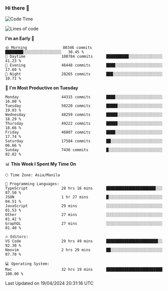 ### Hi there 👋

<!--START_SECTION:waka-->
![Code Time](http://img.shields.io/badge/Code%20Time-5%2C067%20hrs%2049%20mins-blue)

![Lines of code](https://img.shields.io/badge/From%20Hello%20World%20I%27ve%20Written-115.7%20million%20lines%20of%20code-blue)

**I'm an Early 🐤** 

```text
🌞 Morning                80346 commits       ████████░░░░░░░░░░░░░░░░░   30.45 % 
🌆 Daytime                108784 commits      ██████████░░░░░░░░░░░░░░░   41.23 % 
🌃 Evening                46448 commits       ████░░░░░░░░░░░░░░░░░░░░░   17.60 % 
🌙 Night                  28265 commits       ███░░░░░░░░░░░░░░░░░░░░░░   10.71 % 
```
📅 **I'm Most Productive on Tuesday** 

```text
Monday                   44315 commits       ████░░░░░░░░░░░░░░░░░░░░░   16.80 % 
Tuesday                  50220 commits       █████░░░░░░░░░░░░░░░░░░░░   19.03 % 
Wednesday                48259 commits       █████░░░░░░░░░░░░░░░░░░░░   18.29 % 
Thursday                 49222 commits       █████░░░░░░░░░░░░░░░░░░░░   18.66 % 
Friday                   46807 commits       ████░░░░░░░░░░░░░░░░░░░░░   17.74 % 
Saturday                 17584 commits       ██░░░░░░░░░░░░░░░░░░░░░░░   06.66 % 
Sunday                   7436 commits        █░░░░░░░░░░░░░░░░░░░░░░░░   02.82 % 
```


📊 **This Week I Spent My Time On** 

```text
🕑︎ Time Zone: Asia/Manila

💬 Programming Languages: 
TypeScript               28 hrs 16 mins      ██████████████████████░░░   87.50 % 
JSON                     1 hr 27 mins        █░░░░░░░░░░░░░░░░░░░░░░░░   04.51 % 
JavaScript               29 mins             ░░░░░░░░░░░░░░░░░░░░░░░░░   01.53 % 
Other                    27 mins             ░░░░░░░░░░░░░░░░░░░░░░░░░   01.42 % 
GraphQL                  27 mins             ░░░░░░░░░░░░░░░░░░░░░░░░░   01.40 % 

🔥 Editors: 
VS Code                  29 hrs 49 mins      ███████████████████████░░   92.30 % 
Neovim                   2 hrs 29 mins       ██░░░░░░░░░░░░░░░░░░░░░░░   07.70 % 

💻 Operating System: 
Mac                      32 hrs 19 mins      █████████████████████████   100.00 % 
```


 Last Updated on 19/04/2024 20:31:16 UTC
<!--END_SECTION:waka-->


<!--
**rad182/rad182** is a ✨ _special_ ✨ repository because its `README.md` (this file) appears on your GitHub profile.

Here are some ideas to get you started:

- 🔭 I’m currently working on ...
- 🌱 I’m currently learning ...
- 👯 I’m looking to collaborate on ...
- 🤔 I’m looking for help with ...
- 💬 Ask me about ...
- 📫 How to reach me: ...
- 😄 Pronouns: ...
- ⚡ Fun fact: ...
-->
